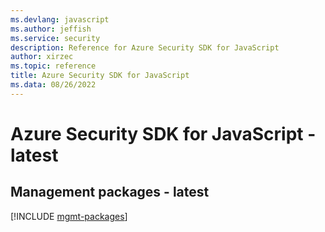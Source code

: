 ```yaml
---
ms.devlang: javascript
ms.author: jeffish
ms.service: security
description: Reference for Azure Security SDK for JavaScript
author: xirzec
ms.topic: reference
title: Azure Security SDK for JavaScript
ms.data: 08/26/2022
---
```

# Azure Security SDK for JavaScript - latest

## Management packages - latest
[!INCLUDE [mgmt-packages](security-mgmt-index.md)]